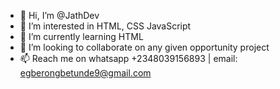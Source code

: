 - 👋 Hi, I’m @JathDev
- 👀 I’m interested in HTML, CSS JavaScript
- 🌱 I’m currently learning HTML
- 💞️ I’m looking to collaborate on any given opportunity project
- 📫 Reach me on whatsapp +2348039156893 | email: egberongbetunde9@gmail.com

<!---
JathDev/JathDev is a ✨ special ✨ repository because its `README.md` (this file) appears on your GitHub profile.
You can click the Preview link to take a look at your changes.
--->
